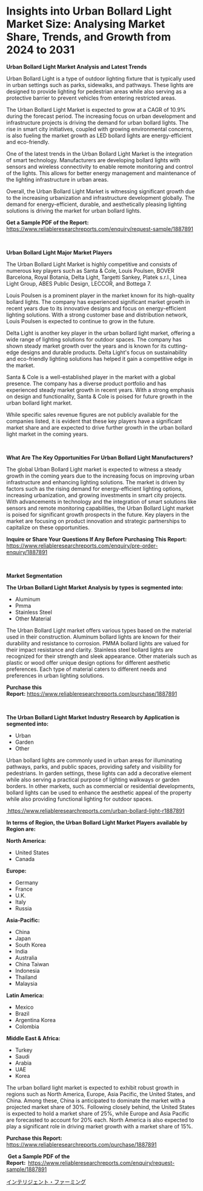 <p><h1>Insights into Urban Bollard Light Market Size: Analysing Market Share, Trends, and Growth from 2024 to 2031</h1></p><p><strong>Urban Bollard Light Market Analysis and Latest Trends</strong></p>
<p><p>Urban Bollard Light is a type of outdoor lighting fixture that is typically used in urban settings such as parks, sidewalks, and pathways. These lights are designed to provide lighting for pedestrian areas while also serving as a protective barrier to prevent vehicles from entering restricted areas.</p><p>The Urban Bollard Light Market is expected to grow at a CAGR of 10.9% during the forecast period. The increasing focus on urban development and infrastructure projects is driving the demand for urban bollard lights. The rise in smart city initiatives, coupled with growing environmental concerns, is also fueling the market growth as LED bollard lights are energy-efficient and eco-friendly.</p><p>One of the latest trends in the Urban Bollard Light Market is the integration of smart technology. Manufacturers are developing bollard lights with sensors and wireless connectivity to enable remote monitoring and control of the lights. This allows for better energy management and maintenance of the lighting infrastructure in urban areas.</p><p>Overall, the Urban Bollard Light Market is witnessing significant growth due to the increasing urbanization and infrastructure development globally. The demand for energy-efficient, durable, and aesthetically pleasing lighting solutions is driving the market for urban bollard lights.</p></p>
<p><strong>Get a Sample PDF of the Report:&nbsp;</strong> <a href="https://www.reliableresearchreports.com/enquiry/request-sample/1887891">https://www.reliableresearchreports.com/enquiry/request-sample/1887891</a></p>
<p>&nbsp;</p>
<p><strong>Urban Bollard Light Major Market Players</strong></p>
<p><p>The Urban Bollard Light Market is highly competitive and consists of numerous key players such as Santa & Cole, Louis Poulsen, BOVER Barcelona, Royal Botania, Delta Light, Targetti Sankey, Platek s.r.l., Linea Light Group, ABES Public Design, LECCOR, and Bottega 7.</p><p>Louis Poulsen is a prominent player in the market known for its high-quality bollard lights. The company has experienced significant market growth in recent years due to its innovative designs and focus on energy-efficient lighting solutions. With a strong customer base and distribution network, Louis Poulsen is expected to continue to grow in the future.</p><p>Delta Light is another key player in the urban bollard light market, offering a wide range of lighting solutions for outdoor spaces. The company has shown steady market growth over the years and is known for its cutting-edge designs and durable products. Delta Light's focus on sustainability and eco-friendly lighting solutions has helped it gain a competitive edge in the market.</p><p>Santa & Cole is a well-established player in the market with a global presence. The company has a diverse product portfolio and has experienced steady market growth in recent years. With a strong emphasis on design and functionality, Santa & Cole is poised for future growth in the urban bollard light market.</p><p>While specific sales revenue figures are not publicly available for the companies listed, it is evident that these key players have a significant market share and are expected to drive further growth in the urban bollard light market in the coming years.</p></p>
<p>&nbsp;</p>
<p><strong>What Are The Key Opportunities For Urban Bollard Light Manufacturers?</strong></p>
<p><p>The global Urban Bollard Light market is expected to witness a steady growth in the coming years due to the increasing focus on improving urban infrastructure and enhancing lighting solutions. The market is driven by factors such as the rising demand for energy-efficient lighting options, increasing urbanization, and growing investments in smart city projects. With advancements in technology and the integration of smart solutions like sensors and remote monitoring capabilities, the Urban Bollard Light market is poised for significant growth prospects in the future. Key players in the market are focusing on product innovation and strategic partnerships to capitalize on these opportunities.</p></p>
<p><strong>Inquire or Share Your Questions If Any Before Purchasing This Report:</strong> <a href="https://www.reliableresearchreports.com/enquiry/pre-order-enquiry/1887891">https://www.reliableresearchreports.com/enquiry/pre-order-enquiry/1887891</a></p>
<p>&nbsp;</p>
<p><strong>Market Segmentation</strong></p>
<p><strong>The Urban Bollard Light Market Analysis by types is segmented into:</strong></p>
<p><ul><li>Aluminum</li><li>Pmma</li><li>Stainless Steel</li><li>Other Material</li></ul></p>
<p><p>The Urban Bollard Light market offers various types based on the material used in their construction. Aluminum bollard lights are known for their durability and resistance to corrosion. PMMA bollard lights are valued for their impact resistance and clarity. Stainless steel bollard lights are recognized for their strength and sleek appearance. Other materials such as plastic or wood offer unique design options for different aesthetic preferences. Each type of material caters to different needs and preferences in urban lighting solutions.</p></p>
<p><strong>Purchase this Report:&nbsp;</strong><a href="https://www.reliableresearchreports.com/purchase/1887891">https://www.reliableresearchreports.com/purchase/1887891</a></p>
<p>&nbsp;</p>
<p><strong>The Urban Bollard Light Market Industry Research by Application is segmented into:</strong></p>
<p><ul><li>Urban</li><li>Garden</li><li>Other</li></ul></p>
<p><p>Urban bollard lights are commonly used in urban areas for illuminating pathways, parks, and public spaces, providing safety and visibility for pedestrians. In garden settings, these lights can add a decorative element while also serving a practical purpose of lighting walkways or garden borders. In other markets, such as commercial or residential developments, bollard lights can be used to enhance the aesthetic appeal of the property while also providing functional lighting for outdoor spaces.</p></p>
<p><a href="https://www.reliableresearchreports.com/urban-bollard-light-r1887891">&nbsp;https://www.reliableresearchreports.com/urban-bollard-light-r1887891</a></p>
<p><strong>In terms of Region, the Urban Bollard Light Market Players available by Region are:</strong></p>
<p>
    <p> <strong> North America: </strong>
        <ul>
            <li>United States</li>
            <li>Canada</li>
        </ul>
        </p> 
    <p> <strong> Europe: </strong>
        <ul>
            <li>Germany</li>
            <li>France</li>
            <li>U.K.</li>
            <li>Italy</li>
            <li>Russia</li>
        </ul>
        </p> 
    <p> <strong> Asia-Pacific: </strong>
        <ul>
            <li>China</li>
            <li>Japan</li>
            <li>South Korea</li>
            <li>India</li>
            <li>Australia</li>
            <li>China Taiwan</li>
            <li>Indonesia</li>
            <li>Thailand</li>
            <li>Malaysia</li>
        </ul>
        </p> 
    <p> <strong> Latin America: </strong>
        <ul>
            <li>Mexico</li>
            <li>Brazil</li>
            <li>Argentina Korea</li>
            <li>Colombia</li>
        </ul>
        </p> 
    <p> <strong> Middle East & Africa: </strong>
        <ul>
            <li>Turkey</li>
            <li>Saudi</li>
            <li>Arabia</li>
            <li>UAE</li>
            <li>Korea</li>
        </ul>
    </p>
    </p>
<p><p>The urban bollard light market is expected to exhibit robust growth in regions such as North America, Europe, Asia Pacific, the United States, and China. Among these, China is anticipated to dominate the market with a projected market share of 30%. Following closely behind, the United States is expected to hold a market share of 25%, while Europe and Asia Pacific are forecasted to account for 20% each. North America is also expected to play a significant role in driving market growth with a market share of 15%.</p></p>
<p><strong>Purchase this Report: </strong><a href="https://www.reliableresearchreports.com/purchase/1887891">https://www.reliableresearchreports.com/purchase/1887891</a></p>
<p>&nbsp;<strong>Get a Sample PDF of the Report:&nbsp;&nbsp;</strong><a href="https://www.reliableresearchreports.com/enquiry/request-sample/1887891">https://www.reliableresearchreports.com/enquiry/request-sample/1887891</a></p>
<p><strong></strong></p>
<p><p><a href="https://github.com/lababdou/Market-Research-Report-List-3/blob/main/629743532826.md">インテリジェント・ファーミング</a></p></p>